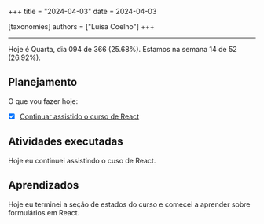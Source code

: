 +++
title = "2024-04-03"
date = 2024-04-03

[taxonomies]
authors = ["Luísa Coelho"]
+++

---

Hoje é Quarta, dia 094 de 366 (25.68%). Estamos na semana 14 de 52 (26.92%).

## Planejamento

O que vou fazer hoje:

- [x] [Continuar assistido o curso de React](https://www.youtube.com/watch?v=bMknfKXIFA8)

## Atividades executadas

Hoje eu continuei assistindo o cuso de React.

## Aprendizados

Hoje eu terminei a seção de estados do curso e comecei a aprender sobre formulários em React.
